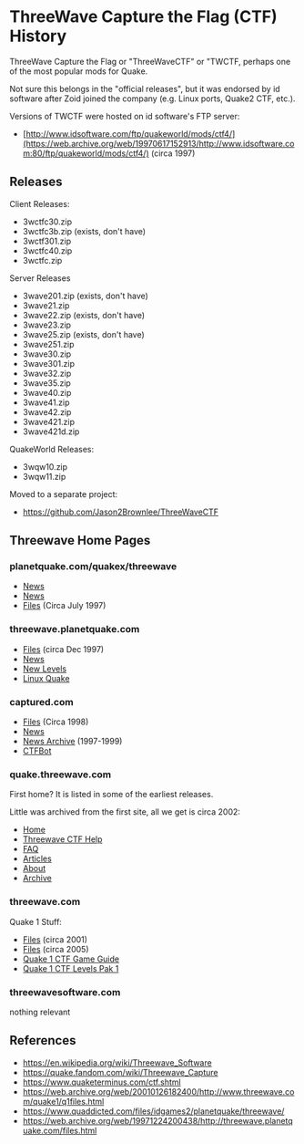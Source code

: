 # ThreeWave Capture the Flag (CTF) History

ThreeWave Capture the Flag or "ThreeWaveCTF" or "TWCTF, perhaps one of the most popular mods for Quake.

Not sure this belongs in the "official releases", but it was endorsed by id software after Zoid joined the company (e.g. Linux ports, Quake2 CTF, etc.).

Versions of TWCTF were hosted on id software's FTP server:

* [http://www.idsoftware.com/ftp/quakeworld/mods/ctf4/](https://web.archive.org/web/19970617152913/http://www.idsoftware.com:80/ftp/quakeworld/mods/ctf4/) (circa 1997)

## Releases

Client Releases:

* 3wctfc30.zip
* 3wctfc3b.zip (exists, don't have)
* 3wctf301.zip
* 3wctfc40.zip
* 3wctfc.zip

Server Releases

* 3wave201.zip (exists, don't have)
* 3wave21.zip
* 3wave22.zip (exists, don't have)
* 3wave23.zip
* 3wave25.zip (exists, don't have)
* 3wave251.zip
* 3wave30.zip
* 3wave301.zip
* 3wave32.zip
* 3wave35.zip
* 3wave40.zip
* 3wave41.zip
* 3wave42.zip
* 3wave421.zip
* 3wave421d.zip

QuakeWorld Releases:

* 3wqw10.zip
* 3wqw11.zip

Moved to a separate project:

* https://github.com/Jason2Brownlee/ThreeWaveCTF


## Threewave Home Pages

### planetquake.com/quakex/threewave

* [News](https://web.archive.org/web/19970309225445/http://www.planetquake.com:80/quakex/threewave/index.shtm)
* [News](https://web.archive.org/web/19970611034240/http://www.planetquake.com:80/quakex/threewave/index.htm)
* [Files](https://web.archive.org/web/19970610153232/http://www.planetquake.com:80/quakex/threewave/files.html) (Circa July 1997)

### threewave.planetquake.com

* [Files](https://web.archive.org/web/19971224200438/http://threewave.planetquake.com:80/files.html) (circa Dec 1997)
* [News](https://web.archive.org/web/19971224200559/http://threewave.planetquake.com:80/index.htm)
* [New Levels](https://web.archive.org/web/19971224200620/http://threewave.planetquake.com:80/newstuff/index.html)
* [Linux Quake](https://web.archive.org/web/19971224200513/http://threewave.planetquake.com/linux/)

### captured.com

* [Files](https://web.archive.org/web/19981206220525/http://captured.com/threewave/files.html) (Circa 1998)
* [News](https://web.archive.org/web/19981111185040/http://www.captured.com:80/)
* [News Archive](https://web.archive.org/web/19991008110212fw/http://www.captured.com/archive/archives.htm) (1997-1999)
* [CTFBot](https://web.archive.org/web/19981202043059/http://www.captured.com:80/bot/)

### quake.threewave.com

First home? It is listed in some of the earliest releases.

Little was archived from the first site, all we get is circa 2002:

* [Home](https://web.archive.org/web/20021010135031/http://quake.threewave.com:80/index.html)
* [Threewave CTF Help](https://web.archive.org/web/20021010171401/http://quake.threewave.com:80/help.html)
* [FAQ](https://web.archive.org/web/20021010164823/http://quake.threewave.com:80/faq.html)
* [Articles](https://web.archive.org/web/20021010161421/http://quake.threewave.com:80/articles.html)
* [About](https://web.archive.org/web/20020804221033/http://quake.threewave.com:80/about.html)
* [Archive](https://web.archive.org/web/20020804222158/http://quake.threewave.com:80/archive/)

### threewave.com

Quake 1 Stuff:

* [Files](https://web.archive.org/web/20010126182400/http://www.threewave.com:80/quake1/q1files.html) (circa 2001)
* [Files](https://web.archive.org/web/20050307062601if_/http://www.threewave.com/quake1/q1files.html) (circa 2005)
* [Quake 1 CTF Game Guide](https://web.archive.org/web/20010126185100/http://www.threewave.com:80/quake1/q1gg.html)
* [Quake 1 CTF Levels Pak 1 ](https://web.archive.org/web/20010126193500/http://www.threewave.com:80/quake1/q1pak1.html)

### threewavesoftware.com

nothing relevant

## References

* https://en.wikipedia.org/wiki/Threewave_Software
* https://quake.fandom.com/wiki/Threewave_Capture
* https://www.quaketerminus.com/ctf.shtml
* https://web.archive.org/web/20010126182400/http://www.threewave.com/quake1/q1files.html
* https://www.quaddicted.com/files/idgames2/planetquake/threewave/
* https://web.archive.org/web/19971224200438/http://threewave.planetquake.com/files.html


